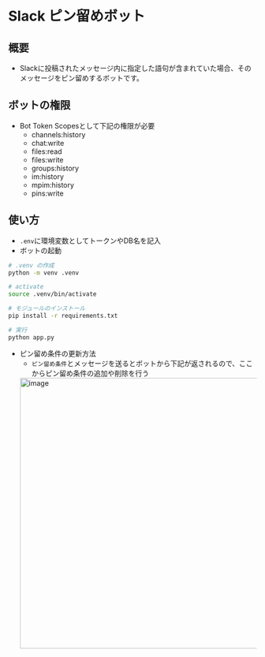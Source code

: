 # Slack ピン留めボット

## 概要
- Slackに投稿されたメッセージ内に指定した語句が含まれていた場合、そのメッセージをピン留めするボットです。

## ボットの権限
- Bot Token Scopesとして下記の権限が必要
  - channels:history
  - chat:write
  - files:read
  - files:write
  - groups:history
  - im:history
  - mpim:history
  - pins:write

## 使い方
- `.env`に環境変数としてトークンやDB名を記入
- ボットの起動
```sh
# .venv の作成
python -m venv .venv

# activate
source .venv/bin/activate

# モジュールのインストール
pip install -r requirements.txt

# 実行
python app.py
```

- ピン留め条件の更新方法
  - `ピン留め条件`とメッセージを送るとボットから下記が返されるので、ここからピン留め条件の追加や削除を行う
  <img width="549" alt="image" src="https://github.com/koooommmm/kakeibo-app/assets/124126985/697b5467-2d4e-4144-9092-fd5d343e76e0">

